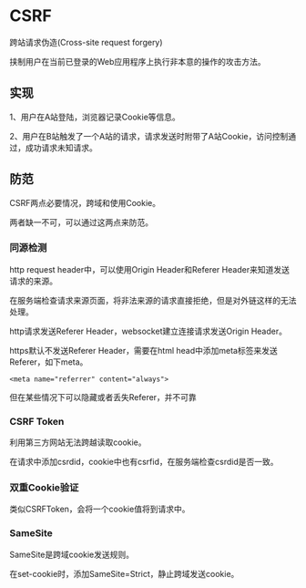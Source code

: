 # CSRF

跨站请求伪造(Cross-site request forgery)

挟制用户在当前已登录的Web应用程序上执行非本意的操作的攻击方法。

## 实现

1、用户在A站登陆，浏览器记录Cookie等信息。

2、用户在B站触发了一个A站的请求，请求发送时附带了A站Cookie，访问控制通过，成功请求未知请求。

## 防范 

CSRF两点必要情况，跨域和使用Cookie。

两者缺一不可，可以通过这两点来防范。

### 同源检测

http request header中，可以使用Origin Header和Referer Header来知道发送请求的来源。

在服务端检查请求来源页面，将非法来源的请求直接拒绝，但是对外链这样的无法处理。

http请求发送Referer Header，websocket建立连接请求发送Origin Header。

https默认不发送Referer Header，需要在html head中添加meta标签来发送Referer，如下meta。

`<meta name="referrer" content="always">`

但在某些情况下可以隐藏或者丢失Referer，并不可靠

### CSRF Token

利用第三方网站无法跨越读取cookie。

在请求中添加csrdid，cookie中也有csrfid，在服务端检查csrdid是否一致。

### 双重Cookie验证

类似CSRFToken，会将一个cookie值将到请求中。

### SameSite

SameSite是跨域cookie发送规则。

在set-cookie时，添加SameSite=Strict，静止跨域发送cookie。
